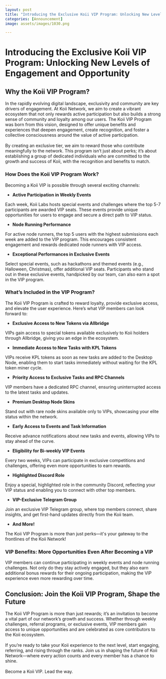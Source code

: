 ```yaml
---
layout: post
title: "Introducing the Exclusive Koii VIP Program: Unlocking New Levels of Engagement and Opportunity"
categories: [Announcement]
image: assets/images/1030.png

---
```


# **Introducing the Exclusive Koii VIP Program: Unlocking New Levels of Engagement and Opportunity**

## **Why the Koii VIP Program?**

In the rapidly evolving digital landscape, exclusivity and community are key drivers of engagement. At Koii Network, we aim to create a vibrant ecosystem that not only rewards active participation but also builds a strong sense of community and loyalty among our users. The Koii VIP Program was born from this vision, designed to offer unique benefits and experiences that deepen engagement, create recognition, and foster a collective consciousness around the value of active participation.\
\
By creating an exclusive tier, we aim to reward those who contribute meaningfully to the network. This program isn’t just about perks; it’s about establishing a group of dedicated individuals who are committed to the growth and success of Koii, with the recognition and benefits to match.


### **How Does the Koii VIP Program Work?**

Becoming a Koii VIP is possible through several exciting channels:

- **Active Participation in Weekly Events**

Each week, Koii Labs hosts special events and challenges where the top 5-7 participants are awarded VIP seats. These events provide unique opportunities for users to engage and secure a direct path to VIP status.

- **Node Running Performance**

For active node runners, the top 5 users with the highest submissions each week are added to the VIP program. This encourages consistent engagement and rewards dedicated node runners with VIP access.

- **Exceptional Performances in Exclusive Events**

Select special events, such as hackathons and themed events (e.g., Halloween, Christmas), offer additional VIP seats. Participants who stand out in these exclusive events, handpicked by our team, can also earn a spot in the VIP program.


### **What’s Included in the VIP Program?**

The Koii VIP Program is crafted to reward loyalty, provide exclusive access, and elevate the user experience. Here’s what VIP members can look forward to:

- **Exclusive Access to New Tokens via Allbridge**

VIPs gain access to special tokens available exclusively to Koii holders through Allbridge, giving you an edge in the ecosystem.

- **Immediate Access to New Tasks with KPL Tokens**

VIPs receive KPL tokens as soon as new tasks are added to the Desktop Node, enabling them to start tasks immediately without waiting for the KPL token miner cycle.

- **Priority Access to Exclusive Tasks and RPC Channels**

VIP members have a dedicated RPC channel, ensuring uninterrupted access to the latest tasks and updates.

- **Premium Desktop Node Skins**

Stand out with rare node skins available only to VIPs, showcasing your elite status within the network.

- **Early Access to Events and Task Information**

Receive advance notifications about new tasks and events, allowing VIPs to stay ahead of the curve.

- **Eligibility for Bi-weekly VIP Events**

Every two weeks, VIPs can participate in exclusive competitions and challenges, offering even more opportunities to earn rewards.

- **Highlighted Discord Role**

Enjoy a special, highlighted role in the community Discord, reflecting your VIP status and enabling you to connect with other top members.

- **VIP-Exclusive Telegram Group**

Join an exclusive VIP Telegram group, where top members connect, share insights, and get first-hand updates directly from the Koii team.

- **And More!**

The Koii VIP Program is more than just perks—it's your gateway to the frontlines of the Koii Network!


### **VIP Benefits: More Opportunities Even After Becoming a VIP**

VIP members can continue participating in weekly events and node running challenges. Not only do they stay actively engaged, but they also earn additional bonus rewards for their ongoing participation, making the VIP experience even more rewarding over time.


## **Conclusion: Join the Koii VIP Program, Shape the Future**

The Koii VIP Program is more than just rewards; it’s an invitation to become a vital part of our network’s growth and success. Whether through weekly challenges, referral programs, or exclusive events, VIP members gain access to unique opportunities and are celebrated as core contributors to the Koii ecosystem.\
\
If you’re ready to take your Koii experience to the next level, start engaging, referring, and rising through the ranks. Join us in shaping the future of Koii Network—where every action counts and every member has a chance to shine.\
\
Become a Koii VIP. Lead the way.
